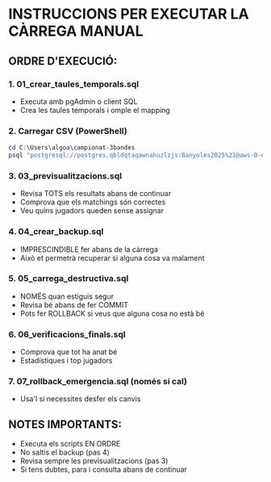 # INSTRUCCIONS PER EXECUTAR LA CÀRREGA MANUAL

## ORDRE D'EXECUCIÓ:

### 1. **01_crear_taules_temporals.sql**
   - Executa amb pgAdmin o client SQL
   - Crea les taules temporals i omple el mapping

### 2. **Carregar CSV (PowerShell)**
   ```powershell
   cd C:\Users\algoa\campionat-3bandes
   psql "postgresql://postgres.qbldqtaqawnahuzlzjs:Banyoles2025%21@aws-0-eu-central-1.pooler.supabase.com:6543/Continu3B?sslmode=require" -c "\copy temp_new_mitjanes(year, modalitat, posicio, nom_jugador, mitjana) FROM 'dades/Ranquing (1) (1).csv' WITH (FORMAT csv, DELIMITER ';', HEADER true)"
   ```

### 3. **03_previsualitzacions.sql**
   - Revisa TOTS els resultats abans de continuar
   - Comprova que els matchings són correctes
   - Veu quins jugadors queden sense assignar

### 4. **04_crear_backup.sql**
   - IMPRESCINDIBLE fer abans de la càrrega
   - Això et permetrà recuperar si alguna cosa va malament

### 5. **05_carrega_destructiva.sql**
   - NOMÉS quan estiguis segur
   - Revisa bé abans de fer COMMIT
   - Pots fer ROLLBACK si veus que alguna cosa no està bé

### 6. **06_verificacions_finals.sql**
   - Comprova que tot ha anat bé
   - Estadístiques i top jugadors

### 7. **07_rollback_emergencia.sql** (només si cal)
   - Usa'l si necessites desfer els canvis

## NOTES IMPORTANTS:
- Executa els scripts EN ORDRE
- No saltis el backup (pas 4)
- Revisa sempre les previsualitzacions (pas 3)
- Si tens dubtes, para i consulta abans de continuar